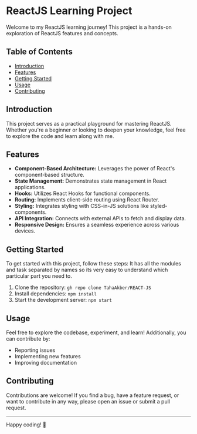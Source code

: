 # ReactJS Learning Project

Welcome to my ReactJS learning journey! This project is a hands-on exploration of ReactJS features and concepts.

## Table of Contents
- [Introduction](#introduction)
- [Features](#features)
- [Getting Started](#getting-started)
- [Usage](#usage)
- [Contributing](#contributing)


## Introduction

This project serves as a practical playground for mastering ReactJS. Whether you're a beginner or looking to deepen your knowledge, feel free to explore the code and learn along with me.

## Features

- **Component-Based Architecture:** Leverages the power of React's component-based structure.
- **State Management:** Demonstrates state management in React applications.
- **Hooks:** Utilizes React Hooks for functional components.
- **Routing:** Implements client-side routing using React Router.
- **Styling:** Integrates styling with CSS-in-JS solutions like styled-components.
- **API Integration:** Connects with external APIs to fetch and display data.
- **Responsive Design:** Ensures a seamless experience across various devices.

## Getting Started

To get started with this project, follow these steps:
It has all the modules and task separated by names so its very easy to understand which particular part you need to.

1. Clone the repository: `gh repo clone TahaAkber/REACT-JS`
2. Install dependencies: `npm install`
3. Start the development server: `npm start`

## Usage

Feel free to explore the codebase, experiment, and learn! Additionally, you can contribute by:

- Reporting issues
- Implementing new features
- Improving documentation

## Contributing

Contributions are welcome! If you find a bug, have a feature request, or want to contribute in any way, please open an issue or submit a pull request.


---

Happy coding! 🚀
